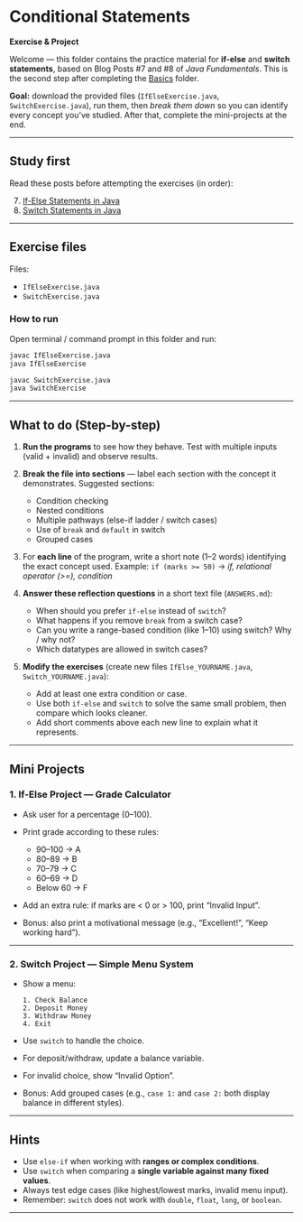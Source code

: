 # Conditional Statements

**Exercise & Project**

Welcome — this folder contains the practice material for **if-else** and **switch statements**, based on Blog Posts #7 and #8 of *Java Fundamentals*.
This is the second step after completing the [Basics](../Basics/README.md) folder.

**Goal:** download the provided files (`IfElseExercise.java`, `SwitchExercise.java`), run them, then *break them down* so you can identify every concept you’ve studied. After that, complete the mini-projects at the end.

---

## Study first

Read these posts before attempting the exercises (in order):

7. [If-Else Statements in Java](https://hassan-codes.blogspot.com/2025/08/07-java-fundamentals-if-else-statements.html)
8. [Switch Statements in Java](https://hassan-codes.blogspot.com/2025/08/08-java-fundamentals-switch-statements.html)

---

## Exercise files

Files:

* `IfElseExercise.java`
* `SwitchExercise.java`

### How to run

Open terminal / command prompt in this folder and run:

```bash
javac IfElseExercise.java
java IfElseExercise

javac SwitchExercise.java
java SwitchExercise
```

---

## What to do (Step-by-step)

1. **Run the programs** to see how they behave. Test with multiple inputs (valid + invalid) and observe results.
2. **Break the file into sections** — label each section with the concept it demonstrates. Suggested sections:

   * Condition checking
   * Nested conditions
   * Multiple pathways (else-if ladder / switch cases)
   * Use of `break` and `default` in switch
   * Grouped cases
3. For **each line** of the program, write a short note (1–2 words) identifying the exact concept used. Example:
   `if (marks >= 50)` → *if, relational operator (>=), condition*
4. **Answer these reflection questions** in a short text file (`ANSWERS.md`):

   * When should you prefer `if-else` instead of `switch`?
   * What happens if you remove `break` from a switch case?
   * Can you write a range-based condition (like 1–10) using switch? Why / why not?
   * Which datatypes are allowed in switch cases?
5. **Modify the exercises** (create new files `IfElse_YOURNAME.java`, `Switch_YOURNAME.java`):

   * Add at least one extra condition or case.
   * Use both `if-else` and `switch` to solve the same small problem, then compare which looks cleaner.
   * Add short comments above each new line to explain what it represents.

---

## Mini Projects

### 1. If-Else Project — **Grade Calculator**

* Ask user for a percentage (0–100).
* Print grade according to these rules:

  * 90–100 → A
  * 80–89 → B
  * 70–79 → C
  * 60–69 → D
  * Below 60 → F
* Add an extra rule: if marks are < 0 or > 100, print “Invalid Input”.
* Bonus: also print a motivational message (e.g., “Excellent!”, “Keep working hard”).

---

### 2. Switch Project — **Simple Menu System**

* Show a menu:

  ```
  1. Check Balance
  2. Deposit Money
  3. Withdraw Money
  4. Exit
  ```
* Use `switch` to handle the choice.
* For deposit/withdraw, update a balance variable.
* For invalid choice, show “Invalid Option”.
* Bonus: Add grouped cases (e.g., `case 1:` and `case 2:` both display balance in different styles).

---

## Hints

* Use `else-if` when working with **ranges or complex conditions**.
* Use `switch` when comparing a **single variable against many fixed values**.
* Always test edge cases (like highest/lowest marks, invalid menu input).
* Remember: `switch` does not work with `double`, `float`, `long`, or `boolean`.

---
